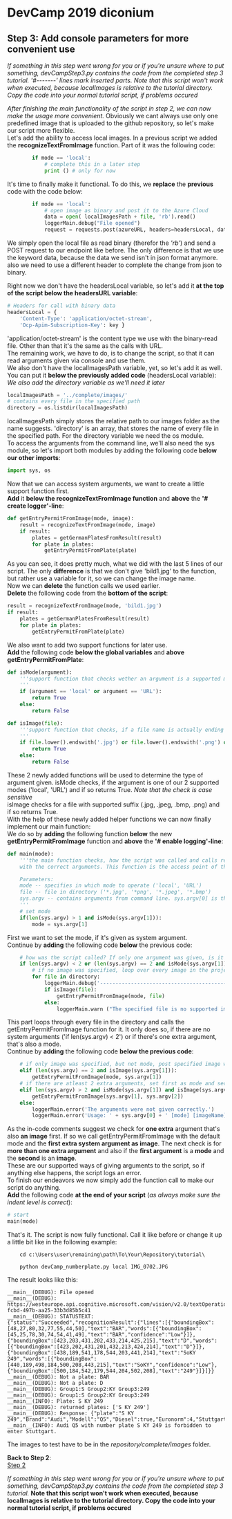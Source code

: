 # DevCamp 2019 diconium

## Step 3: Add console parameters for more convenient use

*If something in this step went wrong for you or if you're unsure where to put something, devCampStep3.py contains the code from the completed step 3 tutorial.*
 *'#-------' lines mark inserted parts. Note that this script won't work when executed, because localImages is relative to the tutorial directory. Copy the code into your normal tutorial script, if problems occured*

*After finishing the main functionality of the script in step 2, we can now make the usage more convenient.*
Obviously we cant always use only one predefined image that is uploaded to the github repository, so let's make our script more flexible.  
Let's add the ability to access local images. In a previous script we added the **recognizeTextFromImage** function. Part of it was the following code:  

```python
        if mode == 'local':
            # complete this in a later step
            print () # only for now
```

It's time to finally make it functional. To do this, we **replace** the **previous** code with the code below:  

```python
        if mode == 'local':
            # open image as binary and post it to the Azure Cloud
            data = open( localImagesPath + file, 'rb').read()
            loggerMain.debug("File opened")
            request = requests.post(azureURL, headers=headersLocal, data=data, timeout=10)
```

We simply open the local file as read binary (therefor the *'rb'*) and send a POST request to our endpoint like before. The only
difference is that we use the keyword data, because the data we send isn't in json format anymore. also we need to use a different header
to complete the change from json to binary.  

Right now we don't have the headersLocal variable, so let's add it **at the top of the script below the headersURL variable**:  

```python
# Headers for call with binary data
headersLocal = {
    'Content-Type': 'application/octet-stream',
    'Ocp-Apim-Subscription-Key': key }
```

'application/octet-stream' is the content type we use with the binary-read file. Other than that it's the same as the calls with URL.  
The remaining work, we have to do, is to change the script, so that it can read arguments given via console and use them.  
We also don't have the localImagesPath variable, yet, so let's add it as well. You can put it **below the previously added code** (headersLocal variable):
*We also add the directory variable as we'll need it later*  

```python
localImagesPath = '../complete/images/'
# contains every file in the specified path
directory = os.listdir(localImagesPath)
```

localImagesPath simply stores the relative path to our images folder as the name suggests. 'directory' is an array, that stores the name of every file in the specified path.
For the directory variable we need the os module.  
To access the arguments from the command line, we'll also need the sys module, so let's import both modules by adding the following code **below our other imports**:  

```python
import sys, os
```

Now that we can access system arguments, we want to create a little support function first.  
**Add** it **below the recognizeTextFromImage function** and **above** the **'# create logger'-line**:  

```python
def getEntryPermitFromImage(mode, image):
    result = recognizeTextFromImage(mode, image)
    if result:
        plates = getGermanPlatesFromResult(result)
        for plate in plates:
            getEntryPermitFromPlate(plate)
```

As you can see, it does pretty much, what we did with the last 5 lines of our script. The only **difference** is that we don't give 'bild1.jpg' to the function,
but rather use a variable for it, so we can change the image name.  
Now we can **delete** the function calls we used earlier.  
**Delete** the following code from the **bottom of the script**:  

```python
result = recognizeTextFromImage(mode, 'bild1.jpg')
if result:
    plates = getGermanPlatesFromResult(result)
    for plate in plates:
        getEntryPermitFromPlate(plate)
```

We also want to add two support functions for later use.  
**Add** the following code **below the global variables** and **above getEntryPermitFromPlate**:  

```python
def isMode(argument):
    '''support function that checks wether an argument is a supported mode.
    '''
    if (argument == 'local' or argument == 'URL'):
        return True
    else:
        return False

def isImage(file):
    '''support function that checks, if a file name is actually ending with an image extension.
    '''
    if file.lower().endswith('.jpg') or file.lower().endswith('.png') or file.lower().endswith('.jpeg') or file.lower().endswith('.bmp'):
        return True
    else:
        return False
```

These 2 newly added functions will be used to determine the type of argument given. isMode checks, if the argument is one of our 2 supported modes ('local', 'URL') and if so returns True.
*Note that the check is case sensitive*  
isImage checks for a file with supported suffix (.jpg, .jpeg, .bmp, .png) and if so returns True.  
With the help of these newly added helper functions we can now finally implement our main function:  
We do so by **adding** the following function **below** the new **getEntryPermitFromImage** function and **above** the **'# enable logging'-line**:  

```python
def main(mode):
    '''the main function checks, how the script was called and calls recognizeTextFromImage()
    with the correct arguments. This function is the access point of the script.

    Parameters:
    mode -- specifies in which mode to operate ('local', 'URL')
    file -- file in directory ('*.jpg', '*png', '*.jpeg', '*.bmp')
    sys.argv -- contains arguments from command line. sys.argv[0] is the name of the script.
    '''
    # set mode
    if(len(sys.argv) > 1 and isMode(sys.argv[1])):
        mode = sys.argv[1]
```

First we want to set the mode, if it's given as system argument.  
Continue by **adding** the following code **below** the previous code:  

```python
    # how was the script called? If only one argument was given, is it mode or imagename?
    if len(sys.argv) < 2 or (len(sys.argv) == 2 and isMode(sys.argv[1])):
        # if no image was specified, loop over every image in the project folder (localImagesPath)
        for file in directory:
            loggerMain.debug('------------------------------------------------------------')
            if isImage(file):
                getEntryPermitFromImage(mode, file)
            else:
                loggerMain.warn ("The specified file is no supported image. Please use .jpg, .png, .jpeg or .bmp files")
```

This part loops through every file in the directory and calls the getEntryPermitFromImage function for it.
It only does so, if there are no system arguments ('if len(sys.argv) < 2') or if there's one extra argument, that's also a mode.  
Continue by **adding** the following code **below the previous code**:  

```python
    # if only image was specified, but not mode, post specified image with default mode
    elif (len(sys.argv) == 2 and isImage(sys.argv[1])):
        getEntryPermitFromImage(mode, sys.argv[1])
    # if there are atleast 2 extra arguments, set first as mode and second as image
    elif len(sys.argv) > 2 and isMode(sys.argv[1]) and isImage(sys.argv[2]):
        getEntryPermitFromImage(sys.argv[1], sys.argv[2])
    else:
        loggerMain.error('The arguments were not given correctly.')
        loggerMain.error('Usage: ' + sys.argv[0] + ' [mode] [imageName] , where mode is [local,URL] and imageName a name from imagePath')
```

As the in-code comments suggest we check for **one extra** argument that's also **an image** first. If so we call getEntryPermitFromImage with the default mode and
the **first extra system argument as image**. The next check is for **more than one extra argument** and also if the **first argument** is a **mode** and the **second** is an **image**.  
These are our supported ways of giving arguments to the script, so if anything else happens, the script logs an error.  
To finish our endeavors we now simply add the function call to make our script do anything.  
**Add** the following code **at the end of your script** (*as always make sure the indent level is correct*):  

```python
# start
main(mode)
```

That's it. The script is now fully functional. Call it like before or change it up a little bit like in the following example:  

```
    cd c:\Users\user\remaining\path\To\Your\Repository\tutorial\

    python devCamp_numberplate.py local IMG_0702.JPG
```

The result looks like this:  

```
__main__(DEBUG): File opened
__main__(DEBUG): https://westeurope.api.cognitive.microsoft.com/vision/v2.0/textOperations/4818cc0d-fcbd-497b-aa25-33b3d85b5c41
__main__(DEBUG): STATUSTEXT: {"status":"Succeeded","recognitionResult":{"lines":[{"boundingBox":[48,27,80,32,77,55,44,50],"text":"BAR","words":[{"boundingBox":[45,25,78,30,74,54,41,49],"text":"BAR","confidence":"Low"}]},{"boundingBox":[423,203,431,202,433,214,425,215],"text":"D","words":[{"boundingBox":[423,202,431,201,432,213,424,214],"text":"D"}]},{"boundingBox":[438,189,541,178,544,203,441,214],"text":"SoKY 249","words":[{"boundingBox":[440,189,498,184,500,208,443,215],"text":"SoKY","confidence":"Low"},{"boundingBox":[500,184,542,179,544,204,502,208],"text":"249"}]}]}}
__main__(DEBUG): Not a plate: BAR
__main__(DEBUG): Not a plate: D
__main__(DEBUG): Group1:S Group2:KY Group3:249
__main__(DEBUG): Group1:S Group2:KY Group3:249
__main__(INFO): Plate: S KY 249
__main__(DEBUG): returned plates: ['S KY 249']
__main__(DEBUG): Response: {"plate":"S KY 249","Brand":"Audi","Modell":"Q5","Diesel":true,"Euronorm":4,"StuttgartEntry":false,"DatabaseLookup":false}
__main__(INFO): Audi Q5 with number plate S KY 249 is forbidden to enter Stuttgart.
```

The images to test have to be in the *repository/complete/images* folder.

**Back to Step 2**:  
[Step 2](https://github.com/volkerhielscher/netnei/blob/master/tutorial/step_2/)

*If something in this step went wrong for you or if you're unsure where to put something, devCampStep3.py contains the code from the completed step 3 tutorial.*
**Note that this script won't work when executed, because localImages is relative to the tutorial directory. Copy the code into your normal tutorial script, if problems occured**